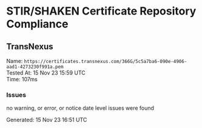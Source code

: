 # STIR/SHAKEN Certificate Repository Compliance

## TransNexus

Name: `https://certificates.transnexus.com/366G/5c5a7ba6-090e-4906-aad1-4273230f991a.pem`\
Tested At: 15 Nov 23 15:59 UTC\
Time: 107ms

### Issues

no warning, or error, or notice date level issues were found

Generated: 15 Nov 23 16:51 UTC